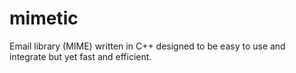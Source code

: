 # mimetic
Email library (MIME) written in C++ designed to be easy to use and integrate but yet fast and efficient.
